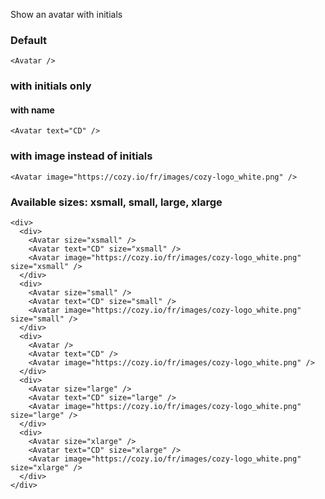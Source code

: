 Show an avatar with initials

### Default

```
<Avatar />
```

### with initials only
#### with name

```
<Avatar text="CD" />
```

### with image instead of initials

```
<Avatar image="https://cozy.io/fr/images/cozy-logo_white.png" />
```

### Available sizes: xsmall, small, large, xlarge
```
<div>
  <div>
    <Avatar size="xsmall" />
    <Avatar text="CD" size="xsmall" />
    <Avatar image="https://cozy.io/fr/images/cozy-logo_white.png" size="xsmall" />
  </div>
  <div>
    <Avatar size="small" />
    <Avatar text="CD" size="small" />
    <Avatar image="https://cozy.io/fr/images/cozy-logo_white.png" size="small" />
  </div>
  <div>
    <Avatar />
    <Avatar text="CD" />
    <Avatar image="https://cozy.io/fr/images/cozy-logo_white.png" />
  </div>
  <div>
    <Avatar size="large" />
    <Avatar text="CD" size="large" />
    <Avatar image="https://cozy.io/fr/images/cozy-logo_white.png" size="large" />
  </div>
  <div>
    <Avatar size="xlarge" />
    <Avatar text="CD" size="xlarge" />
    <Avatar image="https://cozy.io/fr/images/cozy-logo_white.png" size="xlarge" />
  </div>
</div>
```

